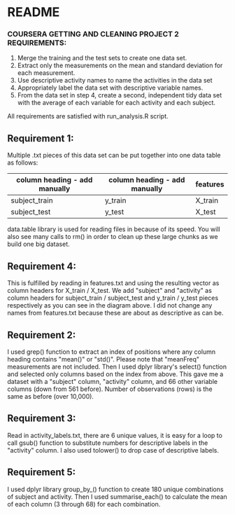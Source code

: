 README
======
### COURSERA GETTING AND CLEANING PROJECT 2 REQUIREMENTS:

1. Merge the training and the test sets to create one data set.
2. Extract only the measurements on the mean and standard deviation for each measurement. 
3. Use descriptive activity names to name the activities in the data set
4. Appropriately label the data set with descriptive variable names. 
5. From the data set in step 4, create a second, independent tidy data set with the average of each variable for each activity and each subject.

All requirements are satisfied with run_analysis.R script.

## Requirement 1:

Multiple .txt pieces of this data set can be put together into one data table as follows:

column heading - add manually|column heading - add manually|features
-----------------------------|-----------------------------|--------
subject_train|y_train|X_train   
subject_test|y_test|X_test


data.table library is used for reading files in because of its speed. You will also see many calls to rm() in order to clean up these large chunks as we build one big dataset.

## Requirement 4:

This is fulfilled by reading in features.txt and using the resulting vector as column headers for X_train / X_test.
We add "subject" and "activity" as column headers for subject_train / subject_test and y_train / y_test pieces respectively as you can see in the diagram above. I did not change any names from features.txt because these are about as descriptive as can be.

## Requirement 2:

I used grep() function to extract an index of positions where any column heading contains "mean()"
or "std()". Please note that "meanFreq" measurements are not included.
Then I used dplyr library's select() function and selected only columns based on the index from above. This gave me a dataset with a "subject" column, "activity" column, and 66 other variable columns (down from 561 before).
Number of observations (rows) is the same as before (over 10,000).

## Requirement 3:

Read in activity_labels.txt, there are 6 unique values, it is easy for a loop to call
gsub() function to substitute numbers for descriptive labels in the "activity" column.
I also used tolower() to drop case of descriptive labels.

## Requirement 5:

I used dplyr library group_by_() function to create 180 unique combinations of subject and activity. Then I used summarise_each() to calculate the mean of each column (3 through 68) for each combination.
